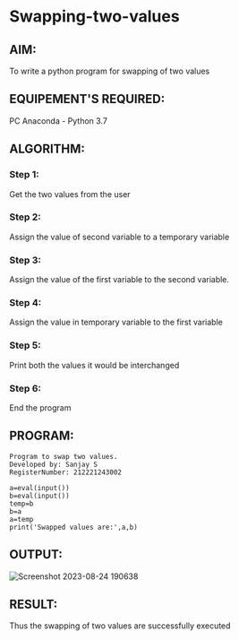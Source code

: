 # Swapping-two-values
## AIM:
To write a python program for swapping of two values
## EQUIPEMENT'S REQUIRED: 
PC
Anaconda - Python 3.7
## ALGORITHM: 
### Step 1:
Get the two values from the user
### Step 2: 
Assign the value of second variable to a temporary variable 
### Step 3: 
Assign the value of the first variable to the second variable.
### Step 4:  
Assign the value in temporary variable to the first variable
### Step 5: 
Print both the values it would be interchanged
### Step 6: 
End the program
## PROGRAM:
```
Program to swap two values.
Developed by: Sanjay S
RegisterNumber: 212221243002
```
```
a=eval(input())
b=eval(input())
temp=b
b=a
a=temp
print('Swapped values are:',a,b)
```
## OUTPUT:

![Screenshot 2023-08-24 190638](https://github.com/sanjay5656/Swapping-two-values/assets/115128955/7f67186d-9bd7-42fa-aa7a-4b9c71e4af2c)

## RESULT:
Thus the swapping of two values are successfully executed



